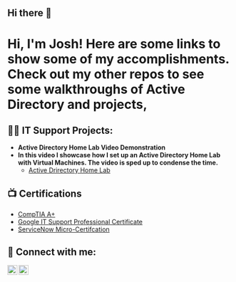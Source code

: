 ## Hi there 👋
<h1>Hi, I'm Josh! Here are some links to show some of my accomplishments. Check out my other repos to see some walkthroughs of Active Directory and projects, </h1>


<h2>👨‍💻 IT Support Projects:</h2>

- <b>Active Directory Home Lab Video Demonstration
- In this video I showcase how I set up an Active Directory Home Lab with Virtual Machines. The video is sped up to condense the time.</b>
  - [Active Drirectory Home Lab](https://www.youtube.com/watch?v=a83ASGn_V_s)

<h2>📺 Certifications</h2>

- [CompTIA A+](https://www.credly.com/badges/a85c52e5-8709-4270-a76d-268e2c3c55b5/linked_in?t=snb01t)
- [Google IT Support Professional Certificate](https://www.credly.com/badges/3f610ee5-6d59-4220-af66-8214cc69e150/linked_in?t=sir7cf)
- [ServiceNow Micro-Certifcation](https://www.linkedin.com/posts/servin92_servicenow-micro-certification-welcome-activity-7282586140610588672-_dUC?utm_source=share&utm_medium=member_desktop)


<h2> 🤳 Connect with me:</h2>

[<img align="left" alt="JoshMadakor | YouTube" width="22px" src="https://cdn.jsdelivr.net/npm/simple-icons@v3/icons/youtube.svg" />][youtube]

[<img align="left" alt="JoshMadakor | LinkedIn" width="22px" src="https://cdn.jsdelivr.net/npm/simple-icons@v3/icons/linkedin.svg" />][linkedin]


[youtube]: https://www.youtube.com/@xS3RV1Nx
[linkedin]: https://www.linkedin.com/in/servin92
<!--
**Joshua-Servin/Joshua-Servin** is a ✨ _special_ ✨ repository because its `README.md` (this file) appears on your GitHub profile.

Here are some ideas to get you started:

- 🔭 I’m currently working on ...
- 🌱 I’m currently learning ...
- 👯 I’m looking to collaborate on ...
- 🤔 I’m looking for help with ...
- 💬 Ask me about ...
- 📫 How to reach me: ...
- 😄 Pronouns: ...
- ⚡ Fun fact: ...
-->
